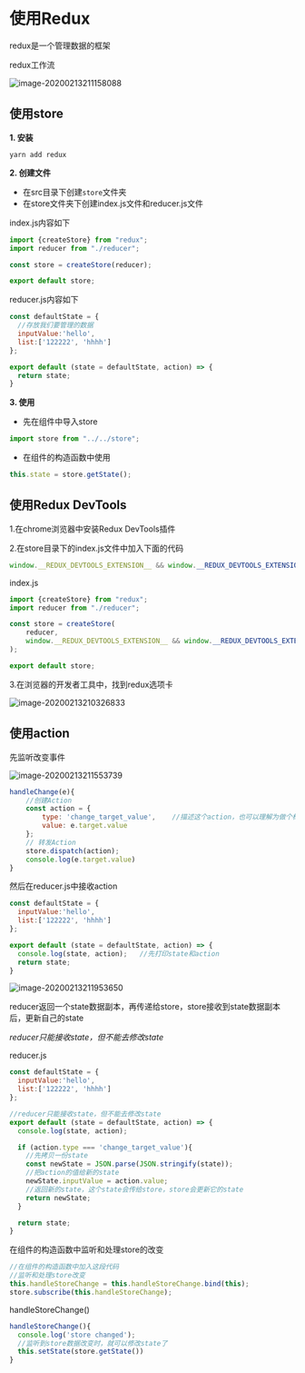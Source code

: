 # 使用Redux

redux是一个管理数据的框架

redux工作流

![image-20200213211158088](E:/%E6%88%91%E7%9A%84%E5%9D%9A%E6%9E%9C%E4%BA%91/OneDrive/%E5%AD%A6%E4%B9%A0/%E7%AC%94%E8%AE%B0/%E5%9B%BE%E7%89%87/note_images/image-20200213211158088.png)

## 使用store

**1. 安装**

```shell
yarn add redux
```

**2. 创建文件**

- 在src目录下创建`store`文件夹
- 在store文件夹下创建index.js文件和reducer.js文件

index.js内容如下

```js
import {createStore} from "redux";
import reducer from "./reducer";

const store = createStore(reducer);

export default store;
```

reducer.js内容如下

```js
const defaultState = {
  //存放我们要管理的数据
  inputValue:'hello',	
  list:['122222', 'hhhh']
};

export default (state = defaultState, action) => {
  return state;
}

```

**3. 使用**

- 先在组件中导入store

```js
import store from "../../store";
```

- 在组件的构造函数中使用

```js
this.state = store.getState();
```



## 使用Redux DevTools

1.在chrome浏览器中安装Redux DevTools插件

2.在store目录下的index.js文件中加入下面的代码

```js
window.__REDUX_DEVTOOLS_EXTENSION__ && window.__REDUX_DEVTOOLS_EXTENSION__()
```

index.js

```js
import {createStore} from "redux";
import reducer from "./reducer";

const store = createStore(
    reducer,
    window.__REDUX_DEVTOOLS_EXTENSION__ && window.__REDUX_DEVTOOLS_EXTENSION__()
);

export default store;
```

3.在浏览器的开发者工具中，找到redux选项卡

![image-20200213210326833](https://alanlee-image-bed.oss-cn-shenzhen.aliyuncs.com/note_images/20200213210327-960629.png)

## 使用action

先监听改变事件

![image-20200213211553739](https://alanlee-image-bed.oss-cn-shenzhen.aliyuncs.com/note_images/20200213211554-767706.png)

```js
handleChange(e){
    //创建Action
    const action = {
        type: 'change_target_value',	//描述这个action，也可以理解为做个标记
        value: e.target.value
    };
    // 转发Action
    store.dispatch(action);
    console.log(e.target.value)
}
```

然后在reducer.js中接收action

```js
const defaultState = {
  inputValue:'hello',
  list:['122222', 'hhhh']
};

export default (state = defaultState, action) => {
  console.log(state, action);	//先打印state和action
  return state;
}
```

![image-20200213211953650](https://alanlee-image-bed.oss-cn-shenzhen.aliyuncs.com/note_images/20200213211953-663104.png)

reducer返回一个state数据副本，再传递给store，store接收到state数据副本后，更新自己的state

*reducer只能接收state，但不能去修改state*

reducer.js

```js
const defaultState = {
  inputValue:'hello',
  list:['122222', 'hhhh']
};

//reducer只能接收state，但不能去修改state
export default (state = defaultState, action) => {
  console.log(state, action);

  if (action.type === 'change_target_value'){
    //先拷贝一份state
    const newState = JSON.parse(JSON.stringify(state));
    //把action的值给新的state
    newState.inputValue = action.value;
    //返回新的state，这个state会传给store，store会更新它的state
    return newState;
  }

  return state;
}
```

在组件的构造函数中监听和处理store的改变

```js
//在组件的构造函数中加入这段代码
//监听和处理store改变
this.handleStoreChange = this.handleStoreChange.bind(this);
store.subscribe(this.handleStoreChange);
```

handleStoreChange()

```js
handleStoreChange(){
  console.log('store changed');
  //监听到store数据改变时，就可以修改state了
  this.setState(store.getState())
}
```
